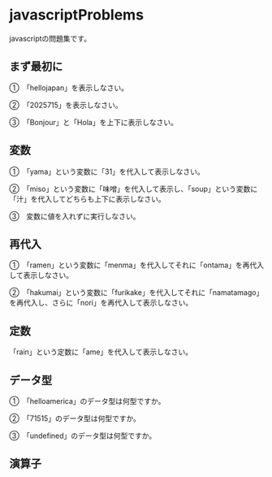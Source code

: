 # javascriptProblems
javascriptの問題集です。
## まず最初に
①　「hellojapan」を表示しなさい。

②　「2025715」を表示しなさい。

③　「Bonjour」と「Hola」を上下に表示しなさい。

## 変数
①　「yama」という変数に「31」を代入して表示しなさい。

②　「miso」という変数に「味噌」を代入して表示し、「soup」という変数に「汁」を代入してどちらも上下に表示しなさい。

③　変数に値を入れずに実行しなさい。

## 再代入
①　「ramen」という変数に「menma」を代入してそれに「ontama」を再代入して表示しなさい。

②　「hakumai」という変数に「furikake」を代入してそれに「namatamago」を再代入し、さらに「nori」を再代入して表示しなさい。

## 定数
「rain」という定数に「ame」を代入して表示しなさい。

## データ型
①　「helloamerica」のデータ型は何型ですか。

②　「71515」のデータ型は何型ですか。

③　「undefined」のデータ型は何型ですか。

## 演算子
